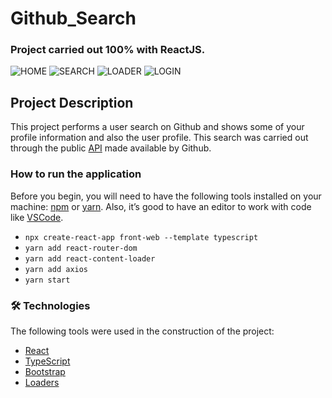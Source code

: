 # Github_Search
### Project carried out 100% with ReactJS.

![HOME](https://i.imgur.com/wpMXnyL.png)
![SEARCH](https://i.imgur.com/0YTLMTJ.png)
![LOADER](https://i.imgur.com/6oPkeSH.png)
![LOGIN](https://i.imgur.com/EHSKzRW.png)

## Project Description

This project performs a user search on Github and shows some of your profile information and also the user profile. This search was carried out through the public [API](https://api.github.com/users) made available by Github.

### How to run the application

Before you begin, you will need to have the following tools installed on your machine:
[npm](https://nodejs.org/en/download) or [yarn](https://classic.yarnpkg.com/en/). 
Also, it’s good to have an editor to work with code like [VSCode](https://code.visualstudio.com/).

* ``` npx create-react-app front-web --template typescript ```
* ``` yarn add react-router-dom ```
* ``` yarn add react-content-loader ```
* ``` yarn add axios ```
* ``` yarn start ```


### 🛠 Technologies

The following tools were used in the construction of the project:

- [React](https://pt-br.reactjs.org/)
- [TypeScript](https://www.typescriptlang.org/)
- [Bootstrap](https://getbootstrap.com/)
- [Loaders](https://skeletonreact.com)

